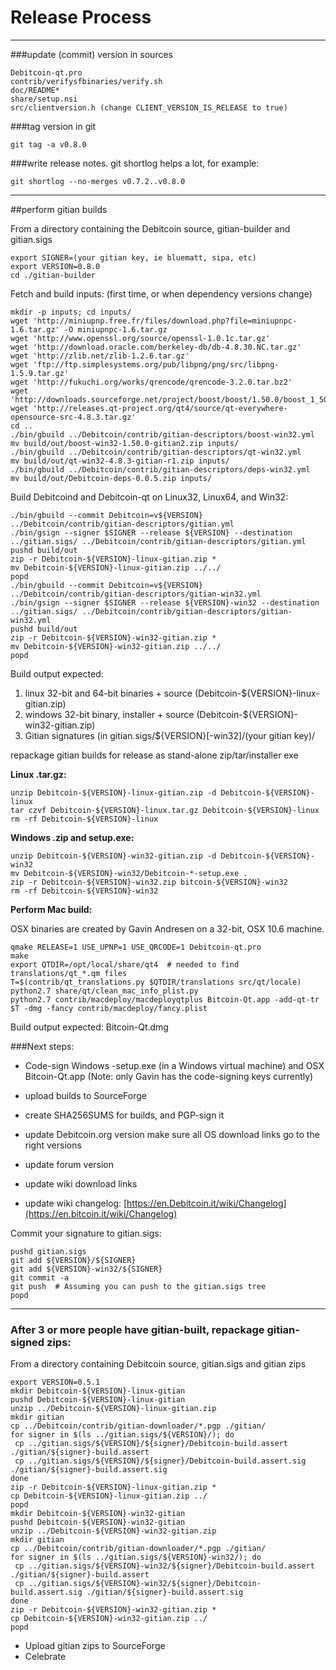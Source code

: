 Release Process
====================

* * *

###update (commit) version in sources


	Debitcoin-qt.pro
	contrib/verifysfbinaries/verify.sh
	doc/README*
	share/setup.nsi
	src/clientversion.h (change CLIENT_VERSION_IS_RELEASE to true)

###tag version in git

	git tag -a v0.8.0

###write release notes. git shortlog helps a lot, for example:

	git shortlog --no-merges v0.7.2..v0.8.0

* * *

##perform gitian builds

 From a directory containing the Debitcoin source, gitian-builder and gitian.sigs
  
	export SIGNER=(your gitian key, ie bluematt, sipa, etc)
	export VERSION=0.8.0
	cd ./gitian-builder

 Fetch and build inputs: (first time, or when dependency versions change)

	mkdir -p inputs; cd inputs/
	wget 'http://miniupnp.free.fr/files/download.php?file=miniupnpc-1.6.tar.gz' -O miniupnpc-1.6.tar.gz
	wget 'http://www.openssl.org/source/openssl-1.0.1c.tar.gz'
	wget 'http://download.oracle.com/berkeley-db/db-4.8.30.NC.tar.gz'
	wget 'http://zlib.net/zlib-1.2.6.tar.gz'
	wget 'ftp://ftp.simplesystems.org/pub/libpng/png/src/libpng-1.5.9.tar.gz'
	wget 'http://fukuchi.org/works/qrencode/qrencode-3.2.0.tar.bz2'
	wget 'http://downloads.sourceforge.net/project/boost/boost/1.50.0/boost_1_50_0.tar.bz2'
	wget 'http://releases.qt-project.org/qt4/source/qt-everywhere-opensource-src-4.8.3.tar.gz'
	cd ..
	./bin/gbuild ../Debitcoin/contrib/gitian-descriptors/boost-win32.yml
	mv build/out/boost-win32-1.50.0-gitian2.zip inputs/
	./bin/gbuild ../Debitcoin/contrib/gitian-descriptors/qt-win32.yml
	mv build/out/qt-win32-4.8.3-gitian-r1.zip inputs/
	./bin/gbuild ../Debitcoin/contrib/gitian-descriptors/deps-win32.yml
	mv build/out/Debitcoin-deps-0.0.5.zip inputs/

 Build Debitcoind and Debitcoin-qt on Linux32, Linux64, and Win32:
  
	./bin/gbuild --commit Debitcoin=v${VERSION} ../Debitcoin/contrib/gitian-descriptors/gitian.yml
	./bin/gsign --signer $SIGNER --release ${VERSION} --destination ../gitian.sigs/ ../Debitcoin/contrib/gitian-descriptors/gitian.yml
	pushd build/out
	zip -r Debitcoin-${VERSION}-linux-gitian.zip *
	mv Debitcoin-${VERSION}-linux-gitian.zip ../../
	popd
	./bin/gbuild --commit Debitcoin=v${VERSION} ../Debitcoin/contrib/gitian-descriptors/gitian-win32.yml
	./bin/gsign --signer $SIGNER --release ${VERSION}-win32 --destination ../gitian.sigs/ ../Debitcoin/contrib/gitian-descriptors/gitian-win32.yml
	pushd build/out
	zip -r Debitcoin-${VERSION}-win32-gitian.zip *
	mv Debitcoin-${VERSION}-win32-gitian.zip ../../
	popd

  Build output expected:

  1. linux 32-bit and 64-bit binaries + source (Debitcoin-${VERSION}-linux-gitian.zip)
  2. windows 32-bit binary, installer + source (Debitcoin-${VERSION}-win32-gitian.zip)
  3. Gitian signatures (in gitian.sigs/${VERSION}[-win32]/(your gitian key)/

repackage gitian builds for release as stand-alone zip/tar/installer exe

**Linux .tar.gz:**

	unzip Debitcoin-${VERSION}-linux-gitian.zip -d Debitcoin-${VERSION}-linux
	tar czvf Debitcoin-${VERSION}-linux.tar.gz Debitcoin-${VERSION}-linux
	rm -rf Debitcoin-${VERSION}-linux

**Windows .zip and setup.exe:**

	unzip Debitcoin-${VERSION}-win32-gitian.zip -d Debitcoin-${VERSION}-win32
	mv Debitcoin-${VERSION}-win32/Debitcoin-*-setup.exe .
	zip -r Debitcoin-${VERSION}-win32.zip bitcoin-${VERSION}-win32
	rm -rf Debitcoin-${VERSION}-win32

**Perform Mac build:**

  OSX binaries are created by Gavin Andresen on a 32-bit, OSX 10.6 machine.

	qmake RELEASE=1 USE_UPNP=1 USE_QRCODE=1 Debitcoin-qt.pro
	make
	export QTDIR=/opt/local/share/qt4  # needed to find translations/qt_*.qm files
	T=$(contrib/qt_translations.py $QTDIR/translations src/qt/locale)
	python2.7 share/qt/clean_mac_info_plist.py
	python2.7 contrib/macdeploy/macdeployqtplus Bitcoin-Qt.app -add-qt-tr $T -dmg -fancy contrib/macdeploy/fancy.plist

 Build output expected: Bitcoin-Qt.dmg

###Next steps:

* Code-sign Windows -setup.exe (in a Windows virtual machine) and
  OSX Bitcoin-Qt.app (Note: only Gavin has the code-signing keys currently)

* upload builds to SourceForge

* create SHA256SUMS for builds, and PGP-sign it

* update Debitcoin.org version
  make sure all OS download links go to the right versions

* update forum version

* update wiki download links

* update wiki changelog: [https://en.Debitcoin.it/wiki/Changelog](https://en.bitcoin.it/wiki/Changelog)

Commit your signature to gitian.sigs:

	pushd gitian.sigs
	git add ${VERSION}/${SIGNER}
	git add ${VERSION}-win32/${SIGNER}
	git commit -a
	git push  # Assuming you can push to the gitian.sigs tree
	popd

-------------------------------------------------------------------------

### After 3 or more people have gitian-built, repackage gitian-signed zips:

From a directory containing Debitcoin source, gitian.sigs and gitian zips

	export VERSION=0.5.1
	mkdir Debitcoin-${VERSION}-linux-gitian
	pushd Debitcoin-${VERSION}-linux-gitian
	unzip ../Debitcoin-${VERSION}-linux-gitian.zip
	mkdir gitian
	cp ../Debitcoin/contrib/gitian-downloader/*.pgp ./gitian/
	for signer in $(ls ../gitian.sigs/${VERSION}/); do
	 cp ../gitian.sigs/${VERSION}/${signer}/Debitcoin-build.assert ./gitian/${signer}-build.assert
	 cp ../gitian.sigs/${VERSION}/${signer}/Debitcoin-build.assert.sig ./gitian/${signer}-build.assert.sig
	done
	zip -r Debitcoin-${VERSION}-linux-gitian.zip *
	cp Debitcoin-${VERSION}-linux-gitian.zip ../
	popd
	mkdir Debitcoin-${VERSION}-win32-gitian
	pushd Debitcoin-${VERSION}-win32-gitian
	unzip ../Debitcoin-${VERSION}-win32-gitian.zip
	mkdir gitian
	cp ../Debitcoin/contrib/gitian-downloader/*.pgp ./gitian/
	for signer in $(ls ../gitian.sigs/${VERSION}-win32/); do
	 cp ../gitian.sigs/${VERSION}-win32/${signer}/Debitcoin-build.assert ./gitian/${signer}-build.assert
	 cp ../gitian.sigs/${VERSION}-win32/${signer}/Debitcoin-build.assert.sig ./gitian/${signer}-build.assert.sig
	done
	zip -r Debitcoin-${VERSION}-win32-gitian.zip *
	cp Debitcoin-${VERSION}-win32-gitian.zip ../
	popd

- Upload gitian zips to SourceForge
- Celebrate 
